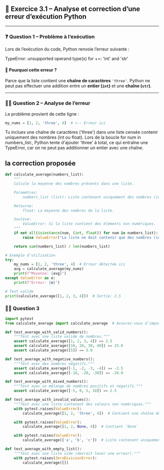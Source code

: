 ## 🧩 Exercice 3.1 – Analyse et correction d’une erreur d’exécution Python

---

### ❓ Question 1 – Problème à l’exécution

Lors de l’exécution du code, Python renvoie l’erreur suivante :

TypeError: unsupported operand type(s) for +=: 'int' and 'str'

#### 🎯 Pourquoi cette erreur ?
Parce que la liste contient une **chaîne de caractères** `'three'`. Python ne peut pas effectuer une addition entre un **entier (`int`)** et une **chaîne (`str`)**.

---

### 🕵️‍♂️ Question 2 – Analyse de l’erreur

Le problème provient de cette ligne :
```python
my_nums = [1, 2, 'three', 4]  # <-- Erreur ici
```
Tu inclues une chaîne de caractères ('three') dans une liste censée contenir uniquement des nombres (int ou float). Lors de la boucle for num in numbers_list:, Python tente d'ajouter 'three' à total, ce qui entraîne une TypeError, car on ne peut pas additionner un entier avec une chaîne.

## la correction proposée
```python
def calculate_average(numbers_list):
    """
    Calcule la moyenne des nombres présents dans une liste.

    Paramètres:
        numbers_list (list): Liste contenant uniquement des nombres (int ou float).

    Retourne:
        float: La moyenne des nombres de la liste.

    Soulève:
        ValueError: Si la liste contient des éléments non numériques.
    """
    if not all(isinstance(num, (int, float)) for num in numbers_list):
        raise ValueError("La liste ne doit contenir que des nombres (int ou float).")

    return sum(numbers_list) / len(numbers_list)

# Exemple d'utilisation
try:
    my_nums = [1, 2, 'three', 4]  # Erreur détectée ici
    avg = calculate_average(my_nums)
    print(f"Moyenne: {avg}")
except ValueError as e:
    print(f"Erreur: {e}")

# Test valide
print(calculate_average([1, 2, 3, 4]))  # Sortie: 2.5
```

### 🕵️‍♂️ Question 3

```python
import pytest
from calculate_average import calculate_average  # Assurez-vous d'importer la fonction correcte

def test_average_with_valid_numbers():
    """Test avec une liste valide de nombres."""
    assert calculate_average([1, 2, 3, 4]) == 2.5
    assert calculate_average([10, 20, 30, 40]) == 25.0
    assert calculate_average([5]) == 5.0

def test_average_with_negative_numbers():
    """Test avec des nombres négatifs."""
    assert calculate_average([-1, -2, -3, -4]) == -2.5
    assert calculate_average([-10, -20, -30]) == -20.0

def test_average_with_mixed_numbers():
    """Test avec un mélange de nombres positifs et négatifs."""
    assert calculate_average([-5, 0, 5, 10]) == 2.5

def test_average_with_invalid_values():
    """Test avec une liste contenant des valeurs non numériques."""
    with pytest.raises(ValueError):
        calculate_average([1, 2, 'three', 4])  # Contient une chaîne de caractères

    with pytest.raises(ValueError):
        calculate_average([1, 2, None, 4])  # Contient `None`

    with pytest.raises(ValueError):
        calculate_average(['a', 'b', 'c'])  # Liste contenant uniquement des chaînes

def test_average_with_empty_list():
    """Test avec une liste vide (devrait lever une erreur)."""
    with pytest.raises(ZeroDivisionError):
        calculate_average([])
```

 